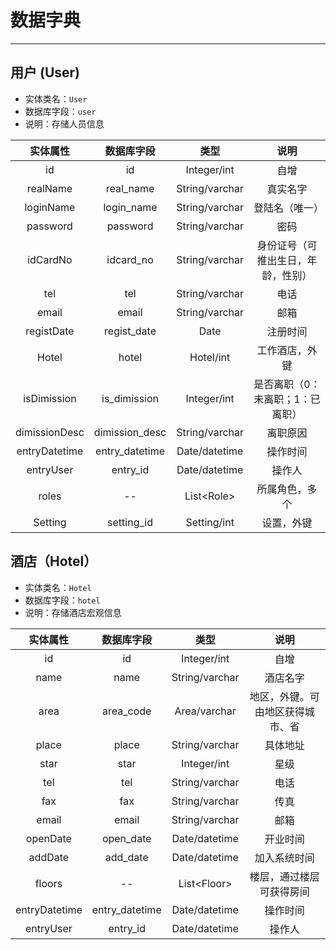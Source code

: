 # 数据字典
---
## 用户 (User)

 * 实体类名：`User`
 * 数据库字段：`user`
 * 说明：存储人员信息

|实体属性 |数据库字段|类型|说明|
|:----:|:----:|:----:|:----:|
|id|id|Integer/int|自增|
|realName|real_name|String/varchar|真实名字|
|loginName|login_name|String/varchar|登陆名（唯一）|
|password|password|String/varchar|密码|
|idCardNo|idcard_no|String/varchar|身份证号（可推出生日，年龄，性别）|
|tel|tel|String/varchar|电话|
|email|email|String/varchar|邮箱|
|registDate|regist_date|Date|注册时间|
|Hotel|hotel|Hotel/int|工作酒店，外键|
|isDimission|is_dimission|Integer/int|是否离职（0：未离职；1：已离职）|
|dimissionDesc|dimission_desc|String/varchar|离职原因|
|entryDatetime|entry_datetime|Date/datetime|操作时间|
|entryUser|entry_id|Date/datetime|操作人|
|roles|--|List&lt;Role&gt;|所属角色，多个|
|Setting|setting_id|Setting/int|设置，外键|

## 酒店（Hotel）

 * 实体类名：`Hotel`
 * 数据库字段：`hotel`
 * 说明：存储酒店宏观信息

|实体属性 |数据库字段|类型|说明|
|:----:|:----:|:----:|:----:|
|id|id|Integer/int|自增|
|name|name|String/varchar|酒店名字|
|area|area_code|Area/varchar|地区，外键。可由地区获得城市、省|
|place|place|String/varchar|具体地址|
|star|star|Integer/int|星级|
|tel|tel|String/varchar|电话|
|fax|fax|String/varchar|传真|
|email|email|String/varchar|邮箱|
|openDate|open_date|Date/datetime|开业时间|
|addDate|add_date|Date/datetime|加入系统时间|
|floors|--|List&lt;Floor&gt;|楼层，通过楼层可获得房间|
|entryDatetime|entry_datetime|Date/datetime|操作时间|
|entryUser|entry_id|Date/datetime|操作人|
